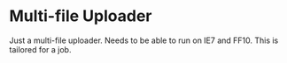 Multi-file Uploader
====================

Just a multi-file uploader. Needs to be able to run on IE7 and FF10. This is tailored for a job.
